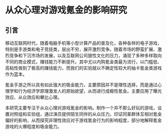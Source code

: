 # 从众心理对游戏氪金的影响研究

## 引言

移动互联网时代，随着电脑手机等小型计算产品的普及化，各种各样的电子游戏，特别是手游类和电子竞技类，层出不穷，展开激烈竞争。随着市场的野蛮扩展、激烈竞争和下沉市场的发展，以及互联网公司狼性文化的压力，涌现了多种多样取向不同的商业模式，赚钱能力不断提升。其中尤以内购氪金类最为流行，以门槛低、高粘性做到了极高的赚钱能力，而我们的实验就以不确定性较大的抽卡氪金类游戏作为蓝本。

氪金手游之所以具有如此强大的吸金能力，主要原因并不是理性选择，而是通过心理学和行为经济学原理激发人的原始欲望，从而进行成瘾性氪金。主要应用了曝光效应、从众效应和攀比心理。

本研究主要专注于从众心理对游戏氪金的影响。制作一个并不那么好玩的游戏，设置对照组和实验组，通过演员提供陌生同伴的从众压力。印证同辈群体互相对氪金偏好的影响，从而探究非理性效应对于游戏氪金行为的影响程度，部分地解释氪金游戏的火爆程度和吸金能力。
